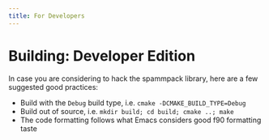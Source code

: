 ```yaml
---
title: For Developers
---
```


# Building: Developer Edition #

In case you are considering to hack the spammpack library, here are a
few suggested good practices:

* Build with the `Debug` build type, i.e. `cmake
  -DCMAKE_BUILD_TYPE=Debug`
* Build out of source, i.e. `mkdir build; cd build; cmake ..; make`
* The code formatting follows what Emacs considers good f90 formatting
  taste
